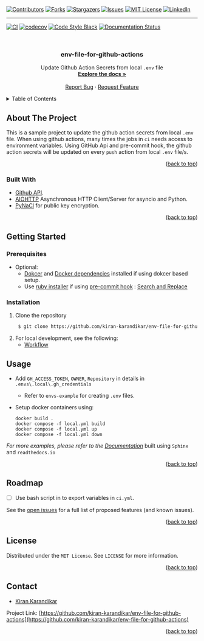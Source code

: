 <div id="top"></div>

[![Contributors][contributors-shield]][contributors-url]
[![Forks][forks-shield]][forks-url]
[![Stargazers][stars-shield]][stars-url]
[![Issues][issues-shield]][issues-url]
[![MIT License][license-shield]][license-url]
[![LinkedIn][linkedin-shield]][linkedin-url]

[contributors-shield]: https://img.shields.io/github/contributors/kiran-karandikar/env-file-for-github-actions?style=for-the-badge

[contributors-url]: https://github.com/Kiran-Karandikar/env-file-for-github-actions/graphs/contributors

[forks-shield]: https://img.shields.io/github/forks/Kiran-Karandikar/env-file-for-github-actions?style=for-the-badge

[forks-url]: https://github.com/Kiran-Karandikar/env-file-for-github-actions/network

[stars-shield]: https://img.shields.io/github/stars/Kiran-Karandikar/env-file-for-github-actions?style=for-the-badge

[stars-url]: https://github.com/Kiran-Karandikar/env-file-for-github-actions/stargazers

[issues-shield]: https://img.shields.io/github/issues/Kiran-Karandikar/env-file-for-github-actions?style=for-the-badge

[issues-url]: https://github.com/Kiran-Karandikar/env-file-for-github-actions/issues

[license-shield]: https://img.shields.io/github/license/Kiran-Karandikar/env-file-for-github-actions?style=for-the-badge

[license-url]: https://github.com/Kiran-Karandikar/env-file-for-github-actions/blob/master/LICENSE

[linkedin-shield]: https://img.shields.io/badge/-LinkedIn-black.svg?style=for-the-badge&logo=linkedin&colorB=555

[linkedin-url]: https://linkedin.com/in/kiran-karandikar

[ci-shield]: https://github.com/Kiran-Karandikar/env-file-for-github-actions/actions/workflows/ci.yml/badge.svg

[ci-url]: https://github.com/Kiran-Karandikar/env-file-for-github-actions/actions/workflows/ci.yml

[doc-shield]: https://readthedocs.org/projects/env-file-for-github-actions/badge/?version=latest

[doc-url]: https://env-file-for-github-actions.readthedocs.io/en/latest/?badge=latest

[code-style-shield]: https://img.shields.io/badge/code%20style-black-000000.svg

[code-style-url]: https://github.com/ambv/black

[code-cov-shield]: https://codecov.io/gh/env-file-for-github-actions/branch/main/graph/badge.svg

[code-cov-url]: https://codecov.io/gh/env-file-for-github-actions

---------

[![CI][ci-shield]][ci-url]
[![codecov][code-cov-shield]][code-cov-url]
[![Code Style Black][code-style-shield]][code-style-url]
[![Documentation Status][doc-shield]][doc-url]

<!-- PROJECT LOGO -->
<br />
<div align="center">
<h3 align="center">env-file-for-github-actions</h3>
  <p align="center">
    Update Github Action Secrets from local <code>.env</code> file
    <br />
    <a href="https://env-file-for-github-actions.readthedocs.io/en/latest/?"><strong>Explore the docs »</strong></a>
    <br />
    <br />
    <a href="https://github.com/kiran-karandikar/env-file-for-github-actions/issues">Report Bug</a>
    ·
    <a href="https://github.com/kiran-karandikar/env-file-for-github-actions/issues">Request Feature</a>
  </p>
</div>

<!-- BADGES.MD Finish -->



<!-- TABLE OF CONTENTS -->
<details>
  <summary>Table of Contents</summary>
  <ol>
    <li>
      <a href="#about-the-project">About The Project</a>
      <ul>
        <li><a href="#built-with">Built With</a></li>
      </ul>
    </li>
    <li>
      <a href="#getting-started">Getting Started</a>
      <ul>
        <li><a href="#prerequisites">Prerequisites</a></li>
        <li><a href="#installation">Installation</a></li>
      </ul>
    </li>
    <li><a href="#usage">Usage</a></li>
    <!-- <li><a href="#roadmap">Roadmap</a></li> -->
    <li><a href="#license">License</a></li>
    <li><a href="#contact">Contact</a></li>
    <li><a href="#acknowledgments">Acknowledgments</a></li>
  </ol>
</details>

<!-- ABOUT THE PROJECT -->

## About The Project

This is a sample project to update the github action secrets from local `.env` file.
When using github actions, many times the jobs in `ci` needs access to environment variables.
Using GitHub Api and pre-commit hook, the github action secrets will be updated on every `push` action from local `.env` file/s.

<p align="right">(<a href="#top">back to top</a>)</p>

### Built With

- [Github API](https://github.com/mailhog/MailHog).
- [AIOHTTP](https://docs.aiohttp.org/en/latest/index.html#aiohttp-installation) Asynchronous HTTP Client/Server for asyncio and Python.
- [PyNaCl](https://pynacl.readthedocs.io/en/latest/) for public key encryption.

<p align="right">(<a href="#top">back to top</a>)</p>


<!-- GETTING STARTED -->

## Getting Started

### Prerequisites

- Optional:
    - [Dokcer](https://www.docker.com/get-started/)
      and [Docker dependencies](https://docs.docker.com/desktop/install/windows-install/)
      installed if using dokcer based setup.
    - Use [ruby installer](https://rubyinstaller.org/) if
      using [pre-commit hook](https://pre-commit.com/) : [Search and Replace](https://github.com/mattlqx/pre-commit-search-and-replace)

### Installation

1. Clone the repository
   ```sh
    $ git clone https://github.com/kiran-karandikar/env-file-for-github-actions.git
   ```
2. For local development, see the following:
   - [Workflow](./base/docs/source/workflow.rst)

<!-- USAGE EXAMPLES -->

## Usage

- Add `GH_ACCESS_TOKEN`, `OWNER`, `Repository` in  details in `.envs\.local\.gh_credentials`
    - Refer to `envs-example` for creating `.env` files.
- Setup docker containers using:

  ```shell
  docker build .
  docker compose -f local.yml build
  docker compose -f local.yml up
  docker compose -f local.yml down
  ```

_For more examples, please refer to
the [Documentation](https://env-file-for-github-actions.readthedocs.io/en/latest/?)_ built using `Sphinx` and `readthedocs.io`

<p align="right">(<a href="#top">back to top</a>)</p>


<!-- ROADMAP -->

## Roadmap

- [ ] Use bash script in to export variables in ``ci.yml``.

See the [open issues](https://github.com/kiran-karandikar/env-file-for-github-actions/issues) for a
full list of proposed features (and known issues).


<p align="right">(<a href="#top">back to top</a>)</p>

<!-- LICENSE -->

## License

Distributed under the `MIT License`. See `LICENSE` for more information.

<p align="right">(<a href="#top">back to top</a>)</p>

<!-- MARKDOWN LINKS & IMAGES -->

<!-- CONTACT -->

## Contact

- [Kiran Karandikar](mailto:hkarandikar@gmail.com)

Project
Link: [https://github.com/kiran-karandikar/env-file-for-github-actions](https://github.com/kiran-karandikar/env-file-for-github-actions)

<p align="right">(<a href="#top">back to top</a>)</p>
